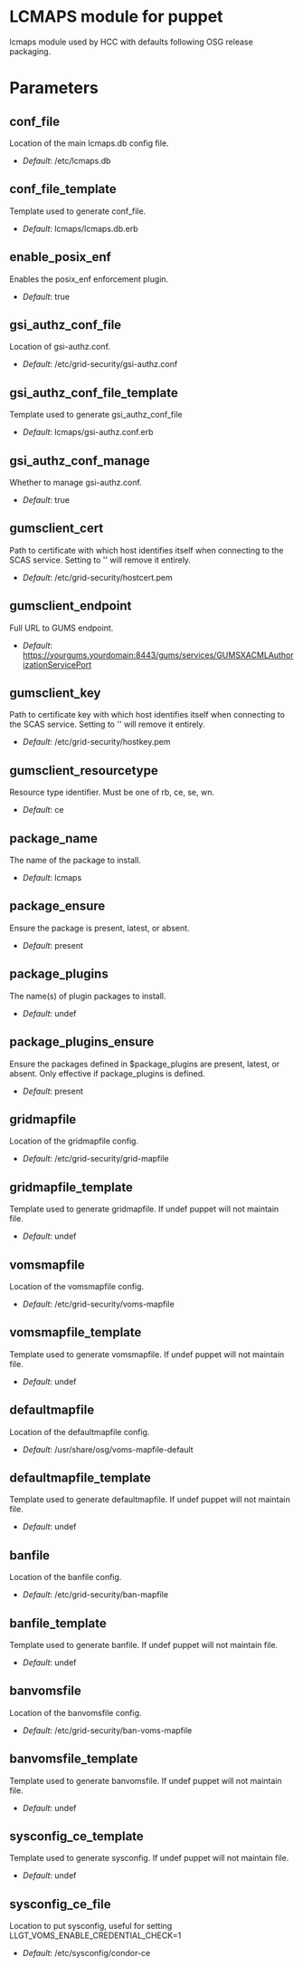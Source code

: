 # LCMAPS module for puppet

lcmaps module used by HCC with defaults following OSG release packaging.

# Parameters
conf_file
------------------
Location of the main lcmaps.db config file.
- *Default*: /etc/lcmaps.db

conf_file_template
------------------
Template used to generate conf_file.
- *Default*: lcmaps/lcmaps.db.erb

enable_posix_enf
------------------
Enables the posix_enf enforcement plugin.
- *Default*: true

gsi_authz_conf_file
------------------
Location of gsi-authz.conf.
- *Default*: /etc/grid-security/gsi-authz.conf

gsi_authz_conf_file_template
------------------
Template used to generate gsi_authz_conf_file
- *Default*: lcmaps/gsi-authz.conf.erb

gsi_authz_conf_manage
------------------
Whether to manage gsi-authz.conf.
- *Default*: true

gumsclient_cert
------------------
Path to certificate with which host identifies itself when connecting
to the SCAS service. Setting to '' will remove it entirely.
- *Default*: /etc/grid-security/hostcert.pem

gumsclient_endpoint
------------------
Full URL to GUMS endpoint.
- *Default*: https://yourgums.yourdomain:8443/gums/services/GUMSXACMLAuthorizationServicePort

gumsclient_key
------------------
Path to certificate key with which host identifies itself when connecting
to the SCAS service. Setting to '' will remove it entirely.
- *Default*: /etc/grid-security/hostkey.pem

gumsclient_resourcetype
------------------
Resource type identifier. Must be one of rb, ce, se, wn.
- *Default*: ce

package_name
------------------
The name of the package to install.
- *Default*: lcmaps

package_ensure
------------------
Ensure the package is present, latest, or absent.
- *Default*: present

package_plugins
------------------
The name(s) of plugin packages to install.
- *Default*: undef

package_plugins_ensure
------------------
Ensure the packages defined in $package_plugins are present, latest, or absent.
Only effective if package_plugins is defined.
- *Default*: present

gridmapfile
------------------
Location of the gridmapfile config.
- *Default*: /etc/grid-security/grid-mapfile

gridmapfile_template
------------------
Template used to generate gridmapfile. If undef puppet will not maintain file.
- *Default*: undef

vomsmapfile
------------------
Location of the vomsmapfile config.
- *Default*: /etc/grid-security/voms-mapfile

vomsmapfile_template
------------------
Template used to generate vomsmapfile. If undef puppet will not maintain file.
- *Default*: undef

defaultmapfile
------------------
Location of the defaultmapfile config.
- *Default*: /usr/share/osg/voms-mapfile-default

defaultmapfile_template
------------------
Template used to generate defaultmapfile. If undef puppet will not maintain file.
- *Default*: undef

banfile
------------------
Location of the banfile config.
- *Default*: /etc/grid-security/ban-mapfile

banfile_template
------------------
Template used to generate banfile. If undef puppet will not maintain file.
- *Default*: undef

banvomsfile
------------------
Location of the banvomsfile config.
- *Default*: /etc/grid-security/ban-voms-mapfile

banvomsfile_template
------------------
Template used to generate banvomsfile. If undef puppet will not maintain file.
- *Default*: undef

sysconfig_ce_template
------------------
Template used to generate sysconfig. If undef puppet will not maintain file.
- *Default*: undef

sysconfig_ce_file            
------------------
Location to put sysconfig, useful for setting 
LLGT_VOMS_ENABLE_CREDENTIAL_CHECK=1
-  *Default*: /etc/sysconfig/condor-ce 

